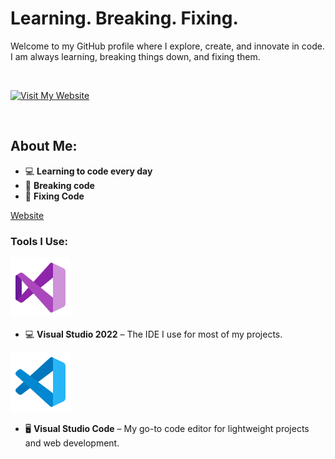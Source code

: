 # Learning. Breaking. Fixing.

Welcome to my GitHub profile where I explore, create, and innovate in code.  
I am always learning, breaking things down, and fixing them.

<br>

[![Visit My Website](https://cdn.discordapp.com/attachments/972533899462836334/1226954028693327962/fa8bab291d3e6866db2e8d049bd8f453.gif?ex=67ace0fc&is=67ab8f7c&hm=e2ed14edb9562042c91db770cc9a1d67602120ae47ac295f52fa2651a51178f5&)](https://e-z.bio/typex1337)

<br>

## About Me:
- 💻 **Learning to code every day**  
- 🔧 **Breaking code**  
- 🚀 **Fixing Code**  

[Website](https://e-z.bio/typex1337)

### Tools I Use:
![Visual Studio 2022](https://github.com/typex1337/typex1337/blob/main/vs2022.png?raw=true)
- 💻 **Visual Studio 2022** – The IDE I use for most of my projects.

![VSCode](https://github.com/typex1337/typex1337/blob/main/vscode.png?raw=true)
- 🖥️ **Visual Studio Code** – My go-to code editor for lightweight projects and web development.
